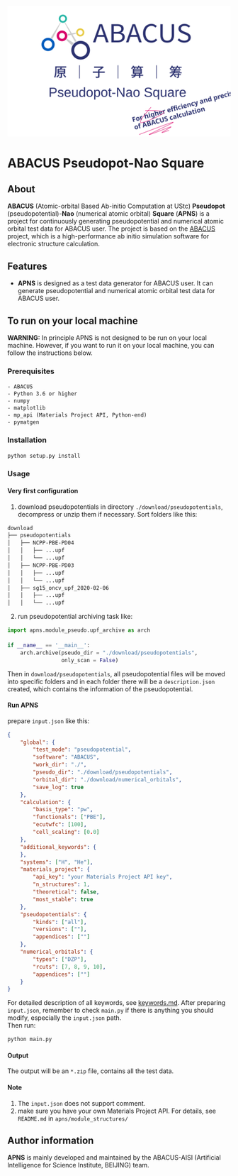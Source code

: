 <p align="center">
    <img src="docs/assets/images/apns.svg">
</p>  

# ABACUS Pseudopot-Nao Square  
## About  
**ABACUS** (Atomic-orbital Based Ab-initio Computation at UStc) **Pseudopot** (pseudopotential)-**Nao** (numerical atomic orbital) **Square** (**APNS**) is a project for continuously generating pseudopotential and numerical atomic orbital test data for ABACUS user. The project is based on the [ABACUS](https://github.com/deepmodeling/abacus-develop) project, which is a high-performance ab initio simulation software for electronic structure calculation.  
## Features
- **APNS** is designed as a test data generator for ABACUS user. It can generate pseudopotential and numerical atomic orbital test data for ABACUS user.
## To run on your local machine
**WARNING:** In principle APNS is not designed to be run on your local machine. However, if you want to run it on your local machine, you can follow the instructions below.
### Prerequisites
    - ABACUS
    - Python 3.6 or higher
    - numpy
    - matplotlib
    - mp_api (Materials Project API, Python-end)
    - pymatgen
### Installation
```bash
python setup.py install
```
### Usage
#### Very first configuration
1. download pseudopotentials in directory `./download/pseudopotentials`, decompress or unzip them if necessary. Sort folders like this:
```bash
download
├── pseudopotentials
│   ├── NCPP-PBE-PD04
│   │   ├── ...upf
│   │   └── ...upf
│   ├── NCPP-PBE-PD03
│   │   ├── ...upf
│   │   └── ...upf
│   ├── sg15_oncv_upf_2020-02-06
│   │   ├── ...upf
│   │   └── ...upf
```
2. run pseudopotential archiving task like:
```python
import apns.module_pseudo.upf_archive as arch

if __name__ == '__main__':
    arch.archive(pseudo_dir = "./download/pseudopotentials",
                 only_scan = False)
```
Then in `download/pseudopotentials`, all pseudopotential files will be moved into specific folders and in each folder there will be a `description.json` created, which contains the information of the pseudopotential.
#### Run APNS
prepare `input.json` like this:
```json
{
    "global": {
        "test_mode": "pseudopotential",
        "software": "ABACUS",
        "work_dir": "./",
        "pseudo_dir": "./download/pseudopotentials",
        "orbital_dir": "./download/numerical_orbitals",
        "save_log": true
    },
    "calculation": {
        "basis_type": "pw",
        "functionals": ["PBE"],
        "ecutwfc": [100],
        "cell_scaling": [0.0]
    },
    "additional_keywords": {
    },
    "systems": ["H", "He"],
    "materials_project": {
        "api_key": "your Materials Project API key",
        "n_structures": 1,
        "theoretical": false,
        "most_stable": true
    },
    "pseudopotentials": {
        "kinds": ["all"],
        "versions": [""],
        "appendices": [""]
    },
    "numerical_orbitals": {
        "types": ["DZP"],
        "rcuts": [7, 8, 9, 10],
        "appendices": [""]
    }
}
```
For detailed description of all keywords, see [keywords.md](https://github.com/kirk0830/ABACUS-Pseudopot-Nao-Square/blob/main/docs/keywords.md). After preparing `input.json`, remember to check `main.py` if there is anything you should modify, especially the `input.json` path.  
Then run:
```bash
python main.py
```
#### Output
The output will be an `*.zip` file, contains all the test data.
#### Note
1. The `input.json` does not support comment.
2. make sure you have your own Materials Project API. For details, see `README.md` in `apns/module_structures/`
## Author information  
**APNS** is mainly developed and maintained by the ABACUS-AISI (Artificial Intelligence for Science Institute, BEIJING) team.  
